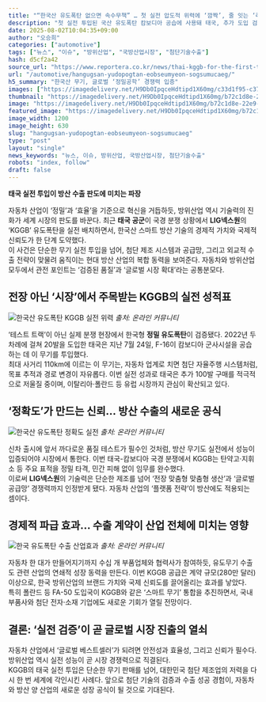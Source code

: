 ```yaml
---
title: "“한국산 유도폭탄 없으면 속수무책” … 첫 실전 압도적 위력에 ‘깜짝’, 줄 잇는 ‘러브콜’"
description: "첫 실전 투입된 국산 유도폭탄 캄보디아 공습에 사용돼 태국, 추가 도입 검토 중 ..."
date: 2025-08-02T10:04:35+09:00
author: "오승희"
categories: ["automotive"]
tags: ["뉴스", "이슈", "방위산업", "국방산업시장", "첨단기술수출"]
hash: d5cf2a42
source_url: "https://www.reportera.co.kr/news/thai-kggb-for-the-first-time/"
url: "/automotive/hangugsan-yudopogtan-eobseumyeon-sogsumucaeg/"
h5_summary: "한국산 무기, 글로벌 ‘정밀공학’ 경쟁력 입증"
images: ["https://imagedelivery.net/H9Db0IpqceHdtipd1X60mg/c33d1f95-c378-402a-33c5-0cfae137fa00/public", "https://imagedelivery.net/H9Db0IpqceHdtipd1X60mg/54eb2c03-c467-4949-3285-42514126fe00/public", "https://imagedelivery.net/H9Db0IpqceHdtipd1X60mg/b4dc656c-8a18-4d96-d734-74b11a1bf900/public", "https://imagedelivery.net/H9Db0IpqceHdtipd1X60mg/b72c1d8e-22e9-41c5-978c-d64859fa8e00/public"]
thumbnail: "https://imagedelivery.net/H9Db0IpqceHdtipd1X60mg/b72c1d8e-22e9-41c5-978c-d64859fa8e00/public"
image: "https://imagedelivery.net/H9Db0IpqceHdtipd1X60mg/b72c1d8e-22e9-41c5-978c-d64859fa8e00/public"
featured_image: "https://imagedelivery.net/H9Db0IpqceHdtipd1X60mg/b72c1d8e-22e9-41c5-978c-d64859fa8e00/public"
image_width: 1200
image_height: 630
slug: "hangugsan-yudopogtan-eobseumyeon-sogsumucaeg"
type: "post"
layout: "single"
news_keywords: "뉴스, 이슈, 방위산업, 국방산업시장, 첨단기술수출"
robots: "index, follow"
draft: false
---
```


**태국 실전 투입이 방산 수출 판도에 미치는 파장**

  
자동차 산업이 ‘정밀’과 ‘효율’을 기준으로 혁신을 거듭하듯, 방위산업 역시 기술력의 진화가 세계 시장의 판도를 바꾼다. 최근 **태국 공군**이 국경 분쟁 상황에서 **LIG넥스원**의 ‘KGGB’ 유도폭탄을 실전 배치하면서, 한국산 스마트 방산 기술의 경제적 가치와 국제적 신뢰도가 한 단계 도약했다.  
이 사건은 단순한 무기 실전 투입을 넘어, 첨단 제조 시스템과 공급망, 그리고 외교적 수출 전략이 맞물려 움직이는 현대 방산 산업의 복합 동력을 보여준다. 자동차와 방위산업 모두에서 관전 포인트는 ‘검증된 품질’과 ‘글로벌 시장 확대’라는 공통분모다.

  
## 전장 아닌 ‘시장’에서 주목받는 KGGB의 실전 성적표

![한국산 유도폭탄 KGGB 실전 위력](https://imagedelivery.net/H9Db0IpqceHdtipd1X60mg/54eb2c03-c467-4949-3285-42514126fe00/public)
*출처: 온라인 커뮤니티*


‘테스트 트랙’이 아닌 실제 분쟁 현장에서 한국형 **정밀 유도폭탄**이 검증됐다. 2022년 두 차례에 걸쳐 20발을 도입한 태국은 지난 7월 24일, F-16이 캄보디아 군사시설을 공습하는 데 이 무기를 투입했다.  
최대 사거리 110km에 이르는 이 무기는, 자동차 업계로 치면 첨단 자율주행 시스템처럼, 목표 추적과 경로 변경이 자유롭다. 이번 실전 성과로 태국은 추가 100발 구매를 적극적으로 저울질 중이며, 이탈리아·폴란드 등 유럽 시장까지 관심이 확산되고 있다.

  
## ‘정확도’가 만드는 신뢰… 방산 수출의 새로운 공식

![한국산 유도폭탄 정확도 실전](https://imagedelivery.net/H9Db0IpqceHdtipd1X60mg/b4dc656c-8a18-4d96-d734-74b11a1bf900/public)
*출처: 온라인 커뮤니티*


신차 출시에 앞서 까다로운 품질 테스트가 필수인 것처럼, 방산 무기도 실전에서 성능이 입증되어야 시장에서 통한다. 이번 태국-캄보디아 국경 분쟁에서 KGGB는 탄약고·지휘소 등 주요 표적을 정밀 타격, 민간 피해 없이 임무를 완수했다.  
이로써 **LIG넥스원**의 기술력은 단순한 제조를 넘어 ‘전장 맞춤형 맞춤형 생산’과 ‘글로벌 공급망’ 경쟁력까지 인정받게 됐다. 자동차 산업의 ‘플랫폼 전략’이 방산에도 적용되는 셈이다.

  
## 경제적 파급 효과… 수출 계약이 산업 전체에 미치는 영향

![한국 유도폭탄 수출 산업효과](https://imagedelivery.net/H9Db0IpqceHdtipd1X60mg/c33d1f95-c378-402a-33c5-0cfae137fa00/public)
*출처: 온라인 커뮤니티*


자동차 한 대가 만들어지기까지 수십 개 부품업체와 협력사가 참여하듯, 유도무기 수출도 관련 산업의 연쇄적 성장 동력을 만든다. 이번 KGGB 공급은 계약 규모(280만 달러) 이상으로, 한국 방위산업의 브랜드 가치와 국제 신뢰도를 끌어올리는 효과를 낳았다.  
특히 폴란드 등 FA-50 도입국이 KGGB와 같은 ‘스마트 무기’ 통합을 추진하면서, 국내 부품사와 첨단 전자·소재 기업에도 새로운 기회가 열릴 전망이다.

  
## 결론: ‘실전 검증’이 곧 글로벌 시장 진출의 열쇠

자동차 산업에서 ‘글로벌 베스트셀러’가 되려면 안전성과 효율성, 그리고 신뢰가 필수다. 방위산업 역시 실전 성능이 곧 시장 경쟁력으로 직결된다.  
KGGB의 태국 실전 투입은 단순한 무기 판매를 넘어, 대한민국 첨단 제조업의 저력을 다시 한 번 세계에 각인시킨 사례다. 앞으로 첨단 기술의 검증과 수출 성공 경험이, 자동차와 방산 양 산업의 새로운 성장 공식이 될 것으로 기대된다.
